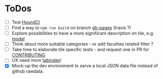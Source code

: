 # ToDos

- [ ] Test [HoundCI](https://houndci.com)
- [ ] Find a way to `npm run build` on branch [gh-pages](https://github.com/ponsfrilus/EPFLArrival/tree/gh-pages) (travis ?)
- [ ] Explore possibilities to have a more significant description on tile, e.g. [modal](https://vuejs.org/v2/examples/modal.html)
- [ ] Think about more suitable categories - or add faculties related filter ?
- [ ] Take time to elaborate tile specific tests - and request one in PR for [CONTRIBUTING](https://github.com/ponsfrilus/EPFLArrival/blob/master/CONTRIBUTING).
- [ ] UX need more [tabindex](https://developer.mozilla.org/en-US/docs/Web/HTML/Global_attributes/tabindex)!
- [x] Mock-up the dev environment to serve a local JSON data file instead of github rawdata.
